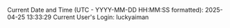 Current Date and Time (UTC - YYYY-MM-DD HH:MM:SS formatted): 2025-04-25 13:33:29
Current User's Login: luckyaiman
